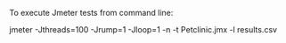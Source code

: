 To execute Jmeter tests from command line:

jmeter -Jthreads=100 -Jrump=1 -Jloop=1 -n -t Petclinic.jmx -l results.csv